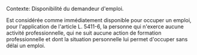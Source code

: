 Contexte: Disponibilité du demandeur d'emploi.

Est considérée comme immédiatement disponible pour occuper un emploi, pour l'application de l'article L. 5411-6, la personne qui n'exerce aucune activité professionnelle, qui ne suit aucune action de formation professionnelle et dont la situation personnelle lui permet d'occuper sans délai un emploi.